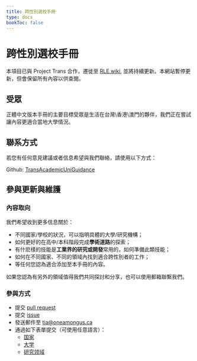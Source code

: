 ```yaml
---
title: 跨性別選校手冊
type: docs
bookToc: false
---
```


# 跨性別選校手冊

本項目已與 Project Trans 合作，遷徙至 [RLE.wiki](https://rle.wiki/), 並將持續更新。本網站暫停更新，但會保留所有內容以供查閱。

## 受眾

正體中文版本手冊的主要目標受眾是生活在台灣\香港\澳門的夥伴，我們正在嘗試讓內容更適合當地大學情況。

## 聯系方式

若您有任何意見建議或者信息希望與我們聯絡，請使用以下方式：

Github: [TransAcademicUniGuidance](https://github.com/one-among-us/TransAcademicUniGuide)

## 參與更新與維護

### 內容取向

我們希望收到更多信息關於：

- 不同國家/學校的狀況，可以指明具體的大學/研究機構；
- 如何更好的在高中/本科階段完成**學術道路**的探索；
- 有什麽樣的技能是**工業界的研究或開發**常用的，如何準備此類技能；
- 如何在不同國家、不同的領域內找到適合跨性別者的工作；
- 等任何您認為適合添加至本手冊的內容。

如果您認為有另外的領域值得我們共同探討和分享，也可以使用郵箱聯繫我們。

### 參與方式

- 提交 [pull request](https://github.com/one-among-us/TransAcademicUniGuide/pulls)
- 提交 [issue](https://github.com/one-among-us/TransAcademicUniGuide/issues)
- 發送郵件至 [tia@oneamongus.ca](mailto:tia@oneamongus.ca)
- 通過如下表單提交（可使用任意語言）：
  - [国家](https://docs.google.com/forms/d/e/1FAIpQLSfm40NK_kWylDTy-cIhUibpX1LaVx-6vw4EF2x7SgXSIhlXOA/viewform)
  - [大学](https://docs.google.com/forms/d/e/1FAIpQLSdTduZ0wpgJ3W4LDPQ6u_Vm6Gi_AMZYZnwYFl5ifT8SO4yJmA/viewform)
  - [研究领域](https://docs.google.com/forms/d/e/1FAIpQLScgX2iVOC2_5Z3tmbp4kJq6Es2RrEOypUpzaoNIEg-5yNmqFw/viewform)
